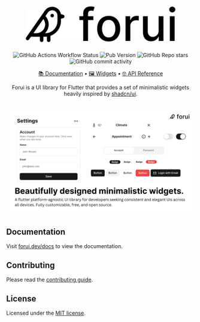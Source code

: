 <a href="https://forui.dev">
  <h1 align="center">
    <picture>
      <source width="400" media="(prefers-color-scheme: dark)" srcset="docs/public/dark_logo.png">
      <img width="400" alt="Forui" src="docs/public/light_logo.png">
    </picture>
  </h1>
</a>

<p align="center">
  <img alt="GitHub Actions Workflow Status" src="https://img.shields.io/github/actions/workflow/status/forus-labs/forui/forui_build.yaml?branch=main&style=flat&logo=github&label=main">
  <img alt="Pub Version" src="https://img.shields.io/pub/v/forui?style=flat&logo=dart&label=pub.dev&color=00589B">
  <img alt="GitHub Repo stars" src="https://img.shields.io/github/stars/forus-labs/forui?style=flat&logo=github&color=8957e5&link=https%3A%2F%2Fgithub.com%2Fforus-labs%2Fforui">
  <img alt="GitHub commit activity" src="https://img.shields.io/github/commit-activity/m/forus-labs/forui?style=flat&logo=github">
</p>

<p align="center">
  <a href="https://forui.dev/docs">📚 Documentation</a> •
  <a href="https://forui.dev/docs/badge">🖼️ Widgets</a> •
  <a href="https://github.com/schultek/jaspr/tree/main/examples/">🤓 API Reference</a>
</p>

<p align="center">
  Forui is a UI library for Flutter that provides a set of minimalistic widgets heavily inspired by <a href="https://ui.shadcn.com/">shadcn/ui</a>.
</p>

<br />
<div align="center">
 <img width="800" alt="Forui" src="docs/public/banner-020724.png">
</div>

## Documentation

Visit [forui.dev/docs](https://forui.dev/docs) to view the documentation.

## Contributing

Please read the [contributing guide](/CONTRIBUTING.md).

## License

Licensed under the [MIT license](/LICENSE.md).
